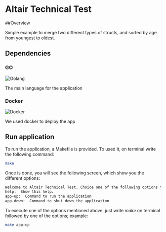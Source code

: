 # Altair Technical Test
##Overview

Simple example to merge two different types of structs, and sorted by age from youngest to oldest.

## Dependencies

### GO
![Golang](https://golang.org/lib/godoc/images/go-logo-blue.svg)

The main language for the application

### Docker
![Docker](https://avatars0.githubusercontent.com/u/5429470?s=200&v=4)

We used docker to deploy the app

## Run application

To run the application, a Makefile is provided. To used it, on terminal write the following command:

```bash
make
```

Once is done, you will see the following screen, which show you the different options:

```bash
Welcome to Altair Technical Test. Choice one of the following options to start:
help:  Show this help.
app-up:  Command to run the application
app-down:  Command to shut down the application
```
To execute one of the options mentioned above, just write *make* on terminal followed by one of the options; example:

```bash
make app-up
```

